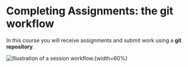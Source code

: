 
# Completing Assignments: the git workflow

In this course you will receive assignments and submit work using a **git repository**.

![Illustration of a session workflow.](figures/repository_organization.svg){width=60%}


